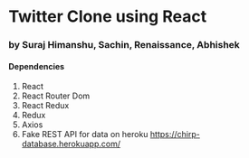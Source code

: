 # Twitter Clone using React
### by Suraj Himanshu, Sachin, Renaissance, Abhishek

#### Dependencies

1. React
2. React Router Dom
3. React Redux
4. Redux
5. Axios
6. Fake REST API for data on heroku https://chirp-database.herokuapp.com/